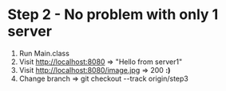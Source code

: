# Step 2 - No problem with only 1 server
1. Run Main.class
2. Visit [http://localhost:8080](http://localhost:8080) => "Hello from server1"
3. Visit [http://localhost:8080/image.jpg](http://localhost:8080/image.jpg) => 200 **:)**
6. Change branch => git checkout --track origin/step3